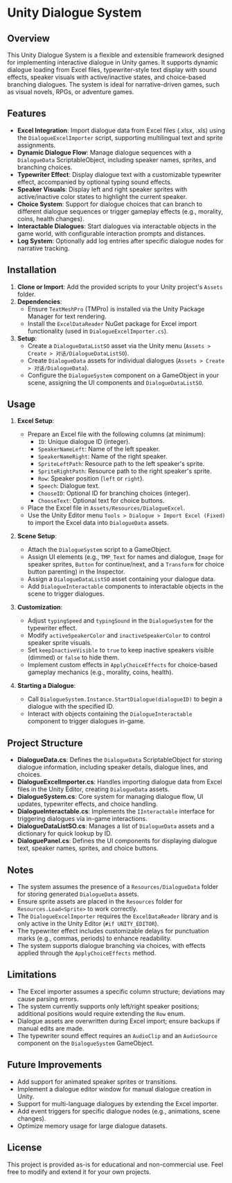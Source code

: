 # Unity Dialogue System

## Overview
This Unity Dialogue System is a flexible and extensible framework designed for implementing interactive dialogue in Unity games. It supports dynamic dialogue loading from Excel files, typewriter-style text display with sound effects, speaker visuals with active/inactive states, and choice-based branching dialogues. The system is ideal for narrative-driven games, such as visual novels, RPGs, or adventure games.

## Features
- **Excel Integration**: Import dialogue data from Excel files (.xlsx, .xls) using the `DialogueExcelImporter` script, supporting multilingual text and sprite assignments.
- **Dynamic Dialogue Flow**: Manage dialogue sequences with a `DialogueData` ScriptableObject, including speaker names, sprites, and branching choices.
- **Typewriter Effect**: Display dialogue text with a customizable typewriter effect, accompanied by optional typing sound effects.
- **Speaker Visuals**: Display left and right speaker sprites with active/inactive color states to highlight the current speaker.
- **Choice System**: Support for dialogue choices that can branch to different dialogue sequences or trigger gameplay effects (e.g., morality, coins, health changes).
- **Interactable Dialogues**: Start dialogues via interactable objects in the game world, with configurable interaction prompts and distances.
- **Log System**: Optionally add log entries after specific dialogue nodes for narrative tracking.

## Installation
1. **Clone or Import**: Add the provided scripts to your Unity project's `Assets` folder.
2. **Dependencies**:
   - Ensure `TextMeshPro` (TMPro) is installed via the Unity Package Manager for text rendering.
   - Install the `ExcelDataReader` NuGet package for Excel import functionality (used in `DialogueExcelImporter.cs`).
3. **Setup**:
   - Create a `DialogueDataListSO` asset via the Unity menu (`Assets > Create > 对话/DialogueDataListSO`).
   - Create `DialogueData` assets for individual dialogues (`Assets > Create > 对话/DialogueData`).
   - Configure the `DialogueSystem` component on a GameObject in your scene, assigning the UI components and `DialogueDataListSO`.

## Usage
1. **Excel Setup**:
   - Prepare an Excel file with the following columns (at minimum):
     - `ID`: Unique dialogue ID (integer).
     - `SpeakerNameLeft`: Name of the left speaker.
     - `SpeakerNameRight`: Name of the right speaker.
     - `SpriteLeftPath`: Resource path to the left speaker's sprite.
     - `SpriteRightPath`: Resource path to the right speaker's sprite.
     - `Row`: Speaker position (`left` or `right`).
     - `Speech`: Dialogue text.
     - `ChooseID`: Optional ID for branching choices (integer).
     - `ChooseText`: Optional text for choice buttons.
   - Place the Excel file in `Assets/Resources/DialogueExcel`.
   - Use the Unity Editor menu `Tools > Dialogue > Import Excel (Fixed)` to import the Excel data into `DialogueData` assets.

2. **Scene Setup**:
   - Attach the `DialogueSystem` script to a GameObject.
   - Assign UI elements (e.g., `TMP_Text` for names and dialogue, `Image` for speaker sprites, `Button` for continue/next, and a `Transform` for choice button parenting) in the Inspector.
   - Assign a `DialogueDataListSO` asset containing your dialogue data.
   - Add `DialogueInteractable` components to interactable objects in the scene to trigger dialogues.

3. **Customization**:
   - Adjust `typingSpeed` and `typingSound` in the `DialogueSystem` for the typewriter effect.
   - Modify `activeSpeakerColor` and `inactiveSpeakerColor` to control speaker sprite visuals.
   - Set `keepInactiveVisible` to `true` to keep inactive speakers visible (dimmed) or `false` to hide them.
   - Implement custom effects in `ApplyChoiceEffects` for choice-based gameplay mechanics (e.g., morality, coins, health).

4. **Starting a Dialogue**:
   - Call `DialogueSystem.Instance.StartDialogue(dialogueID)` to begin a dialogue with the specified ID.
   - Interact with objects containing the `DialogueInteractable` component to trigger dialogues in-game.

## Project Structure
- **DialogueData.cs**: Defines the `DialogueData` ScriptableObject for storing dialogue information, including speaker details, dialogue lines, and choices.
- **DialogueExcelImporter.cs**: Handles importing dialogue data from Excel files in the Unity Editor, creating `DialogueData` assets.
- **DialogueSystem.cs**: Core system for managing dialogue flow, UI updates, typewriter effects, and choice handling.
- **DialogueInteractable.cs**: Implements the `IInteractable` interface for triggering dialogues via in-game interactions.
- **DialogueDataListSO.cs**: Manages a list of `DialogueData` assets and a dictionary for quick lookup by ID.
- **DialoguePanel.cs**: Defines the UI components for displaying dialogue text, speaker names, sprites, and choice buttons.

## Notes
- The system assumes the presence of a `Resources/DialogueData` folder for storing generated `DialogueData` assets.
- Ensure sprite assets are placed in the `Resources` folder for `Resources.Load<Sprite>` to work correctly.
- The `DialogueExcelImporter` requires the `ExcelDataReader` library and is only active in the Unity Editor (`#if UNITY_EDITOR`).
- The typewriter effect includes customizable delays for punctuation marks (e.g., commas, periods) to enhance readability.
- The system supports dialogue branching via choices, with effects applied through the `ApplyChoiceEffects` method.

## Limitations
- The Excel importer assumes a specific column structure; deviations may cause parsing errors.
- The system currently supports only left/right speaker positions; additional positions would require extending the `Row` enum.
- Dialogue assets are overwritten during Excel import; ensure backups if manual edits are made.
- The typewriter sound effect requires an `AudioClip` and an `AudioSource` component on the `DialogueSystem` GameObject.

## Future Improvements
- Add support for animated speaker sprites or transitions.
- Implement a dialogue editor window for manual dialogue creation in Unity.
- Support for multi-language dialogues by extending the Excel importer.
- Add event triggers for specific dialogue nodes (e.g., animations, scene changes).
- Optimize memory usage for large dialogue datasets.

## License
This project is provided as-is for educational and non-commercial use. Feel free to modify and extend it for your own projects.
